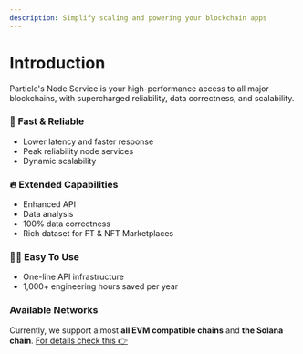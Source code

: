 ```yaml
---
description: Simplify scaling and powering your blockchain apps
---
```


# Introduction

Particle's Node Service is your high-performance access to all major blockchains, with supercharged reliability, data correctness, and scalability.

### 🚀 Fast & Reliable

* Lower latency and faster response
* Peak reliability node services
* Dynamic scalability

### 🔥 Extended Capabilities

* Enhanced API
* Data analysis
* 100% data correctness
* Rich dataset for FT & NFT Marketplaces

### 🧑‍💻 Easy To Use

* One-line API infrastructure
* 1,000+ engineering hours saved per year

### Available Networks

Currently, we support almost **all EVM compatible chains** and **the Solana chain**. [For details check this 👉](../available-networks.md)
